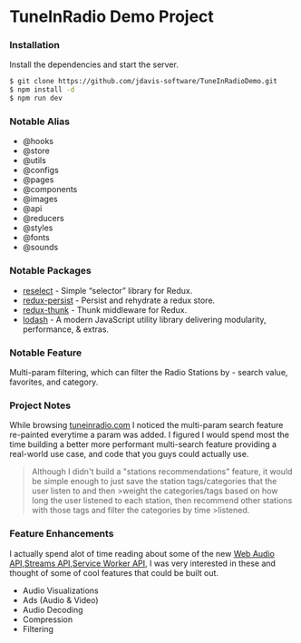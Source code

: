 # TuneInRadio Demo Project

### Installation

Install the dependencies and start the server.

```sh
$ git clone https://github.com/jdavis-software/TuneInRadioDemo.git
$ npm install -d
$ npm run dev
```

### Notable Alias

* @hooks
* @store
* @utils
* @configs
* @pages
* @components
* @images
* @api
* @reducers
* @styles
* @fonts
* @sounds

### Notable Packages

* [reselect] - Simple “selector” library for Redux.
* [redux-persist] - Persist and rehydrate a redux store.
* [redux-thunk] - Thunk middleware for Redux.
* [lodash] - A modern JavaScript utility library delivering modularity, performance, & extras.

### Notable Feature

Multi-param filtering, which can filter the Radio Stations by - search value, favorites, and category. 

### Project Notes

While browsing [tuneinradio.com] I noticed the multi-param search feature re-painted everytime a param was added. I figured I would spend most the time building a better more performant multi-search feature providing a real-world use case, and code that you guys could actually use.

>Although I didn't build a "stations recommendations" feature, it would be simple enough to just save the station tags/categories that the user listen to and then >weight the categories/tags based on how long the user listened to each station, then recommend other stations with those tags and filter the categories by time >listened.

### Feature Enhancements

I actually spend alot of time reading about some of the new [Web Audio API],[Streams API],[Service Worker API], I was very interested in these and thought of some of cool features that could be built out.

- Audio Visualizations
- Ads (Audio & Video)
- Audio Decoding 
- Compression
- Filtering




[reselect]: <https://github.com/reduxjs/reselect>
[redux-persist]: <https://github.com/rt2zz/redux-persist>
[redux-thunk]: <https://github.com/reduxjs/redux-thunk>
[lodash]: <https://github.com/lodash/lodash>
[tuneinradio.com]: <https://tunein.com/radio/home/> 
[Web Audio API]: <https://developer.mozilla.org/en-US/docs/Web/API/Web_Audio_API>
[Streams API]: <https://developer.mozilla.org/en-US/docs/Web/API/Streams_API>
[Service Worker API]: <https://developer.mozilla.org/en-US/docs/Web/API/Service_Worker_API>
